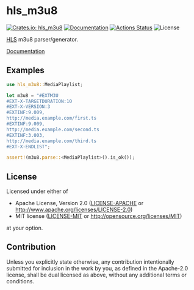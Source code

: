 hls_m3u8
=========

[![Crates.io: hls_m3u8](https://img.shields.io/crates/v/hls_m3u8.svg)](https://crates.io/crates/hls_m3u8)
[![Documentation](https://docs.rs/hls_m3u8/badge.svg)](https://docs.rs/hls_m3u8)
[![Actions Status](https://github.com/sile/hls_m3u8/workflows/CI/badge.svg)](https://github.com/sile/hls_m3u8/actions)
![License](https://img.shields.io/crates/l/hls_m3u8)

[HLS] m3u8 parser/generator.

[Documentation](https://docs.rs/hls_m3u8)

[HLS]: https://tools.ietf.org/html/rfc8216

Examples
---------

```rust
use hls_m3u8::MediaPlaylist;

let m3u8 = "#EXTM3U
#EXT-X-TARGETDURATION:10
#EXT-X-VERSION:3
#EXTINF:9.009,
http://media.example.com/first.ts
#EXTINF:9.009,
http://media.example.com/second.ts
#EXTINF:3.003,
http://media.example.com/third.ts
#EXT-X-ENDLIST";

assert!(m3u8.parse::<MediaPlaylist>().is_ok());
```

## License

Licensed under either of

- Apache License, Version 2.0
  ([LICENSE-APACHE](LICENSE-APACHE) or http://www.apache.org/licenses/LICENSE-2.0)
- MIT license
  ([LICENSE-MIT](LICENSE-MIT) or http://opensource.org/licenses/MIT)

at your option.

## Contribution

Unless you explicitly state otherwise, any contribution intentionally submitted
for inclusion in the work by you, as defined in the Apache-2.0 license, shall be
dual licensed as above, without any additional terms or conditions.
